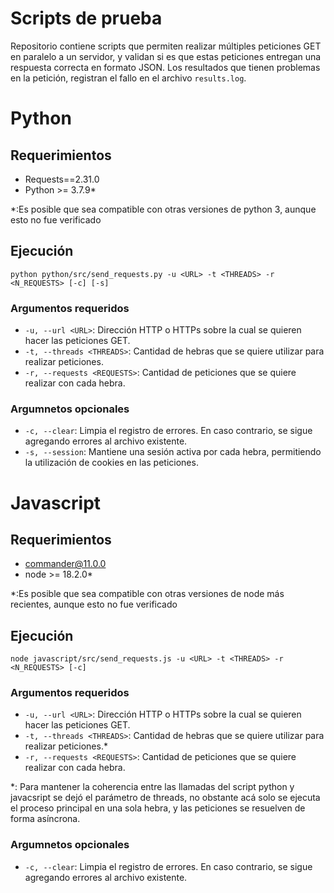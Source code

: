 # Scripts de prueba

Repositorio contiene scripts que permiten realizar múltiples peticiones GET en paralelo a un servidor, y validan si es que estas peticiones entregan una respuesta correcta en formato JSON. Los resultados que tienen problemas en la petición, registran el fallo en el archivo `results.log`.

# Python

## Requerimientos

- Requests==2.31.0
- Python >= 3.7.9\*

\*:Es posible que sea compatible con otras versiones de python 3, aunque esto no fue verificado

## Ejecución

```
python python/src/send_requests.py -u <URL> -t <THREADS> -r <N_REQUESTS> [-c] [-s]
```

### Argumentos requeridos

- `-u, --url <URL>`: Dirección HTTP o HTTPs sobre la cual se quieren hacer las peticiones GET.
- `-t, --threads <THREADS>`: Cantidad de hebras que se quiere utilizar para realizar peticiones.
- `-r, --requests <REQUESTS>`: Cantidad de peticiones que se quiere realizar con cada hebra.

### Argumnetos opcionales

- `-c, --clear`: Limpia el registro de errores. En caso contrario, se sigue agregando errores al archivo existente.
- `-s, --session`: Mantiene una sesión activa por cada hebra, permitiendo la utilización de cookies en las peticiones.

# Javascript

## Requerimientos

- commander@11.0.0
- node >= 18.2.0\*

\*:Es posible que sea compatible con otras versiones de node más recientes, aunque esto no fue verificado

## Ejecución

```
node javascript/src/send_requests.js -u <URL> -t <THREADS> -r <N_REQUESTS> [-c]
```

### Argumentos requeridos

- `-u, --url <URL>`: Dirección HTTP o HTTPs sobre la cual se quieren hacer las peticiones GET.
- `-t, --threads <THREADS>`: Cantidad de hebras que se quiere utilizar para realizar peticiones.\*
- `-r, --requests <REQUESTS>`: Cantidad de peticiones que se quiere realizar con cada hebra.

\*: Para mantener la coherencia entre las llamadas del script python y javacsript se dejó el parámetro de threads, no obstante acá solo se ejecuta el proceso principal en una sola hebra, y las peticiones se resuelven de forma asíncrona.

### Argumnetos opcionales

- `-c, --clear`: Limpia el registro de errores. En caso contrario, se sigue agregando errores al archivo existente.
